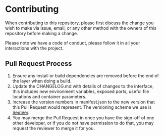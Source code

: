 # Contributing

When contributing to this repository, please first discuss the change you wish to make via issue,
email, or any other method with the owners of this repository before making a change. 

Please note we have a code of conduct, please follow it in all your interactions with the project.

## Pull Request Process

1. Ensure any install or build dependencies are removed before the end of the layer when doing a 
   build.
2. Update the CHANGELOG.md with details of changes to the interface, this includes new environment 
   variables, exposed ports, useful file locations and container parameters.
3. Increase the version numbers in manifest.json to the new version that this
   Pull Request would represent. The versioning scheme we use is [SemVer](http://semver.org/).
4. You may merge the Pull Request in once you have the sign-off of one other developer, or if you 
   do not have permission to do that, you may request the reviewer to merge it for you.

